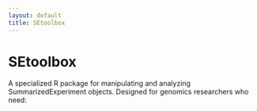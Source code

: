 ```yaml
---  
layout: default  
title: SEtoolbox  
---  
```


# SEtoolbox  

A specialized R package for manipulating and analyzing SummarizedExperiment objects. Designed for genomics researchers who need:
